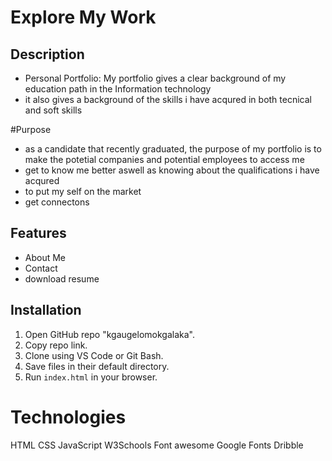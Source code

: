 # Explore My Work

## Description
- Personal Portfolio: My portfolio gives a clear background of my education path in the Information technology
-  it also gives a background of the skills i have acqured in both tecnical and soft skills

#Purpose
- as a candidate that recently graduated, the purpose of my portfolio is to make the potetial companies and potential employees to access me
- get to know me better aswell as knowing about the qualifications i have acqured
- to put my self on the market
- get connectons

## Features
- About Me
- Contact
- download resume

## Installation
1. Open GitHub repo "kgaugelomokgalaka".
2. Copy repo link.
3. Clone using VS Code or Git Bash.
4. Save files in their default directory.
5. Run `index.html` in your browser.

# Technologies
HTML
CSS
JavaScript
W3Schools
Font awesome
Google Fonts
Dribble
